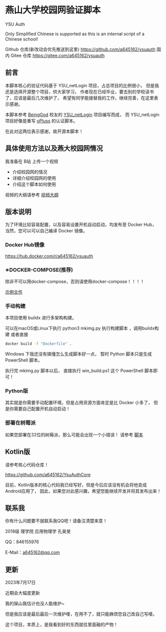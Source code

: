 # 燕山大学校园网验证脚本

YSU Auth

Only Simplified Chinese is supported
as this is an internal script of a Chinese school!

Github 仓库(新改动会优先推送到这里)
https://github.com/a645162/ysuauth
国内 Gitee 仓库
https://gitee.com/a645162/ysuauth

## 前言

本脚本核心的验证代码基于 YSU_netLogin 项目，占总项目的比例很小，
但是我还是选择开源整个项目，供大家学习，
作者现在已经毕业，要去别的学校读书了，应该是最后几次维护了，
希望有同学能接替我的工作，继续完善，在这里表示感谢。

本脚本参考
[BeingGod](https://github.com/BeingGod)
校友的
[YSU_netLogin](https://github.com/BeingGod/YSU_netLogin)
项目编写而成，
而 YSU_netLogin 项目好像是重写
[oPluss](https://github.com/OYCN)
的认证脚本。

在此对这两位表示感谢，故开源本脚本！

## 具体使用方法以及燕大校园网情况

我准备在 B站 上传一个视频

- 介绍校园网的情况
- 详细介绍校园网的使用
- 介绍这个脚本如何使用

视频的大纲请参考
[视频大纲](video/YSU校园网.md)

## 版本说明

为了环境比较容易配置，以及容易设置开机自动启动，均发布至 Docker Hub，
当然，您可以可以自己编译 Docker 镜像。

### Docker Hub镜像

https://hub.docker.com/r/a645162/ysuauth

### ※DOCKER-COMPOSE(推荐)

除非不可以用docker-compose，否则请使用docker-compose！！！！

[示例文件](docker/docker-compose.yaml)

### 手动构建

本项目使用 buildx 进行多架构构建。

可以在macOS或Linux下执行
python3 mkimg.py 执行构建脚本
，调用buildx构建
或者直接

```bash
docker build -f "Dockerfile" .
```

Windows 下我还没有搞懂怎么生成脚本好一点，
暂时 Python 脚本只是生成 PowerShell 脚本。

执行完 mkimg.py 脚本以后，
直接执行 win_build.ps1 这个 PowerShell 脚本即可！

### Python版

其实就是你需要手动配置环境，但是占用资源方面肯定是比 Docker 小多了，
但是你需要自己配置开机自动启动！

### 部署在树莓派

如果您部署在32位的树莓派，那么可能会出现一个小错误！
请参考
[脚本](raspberrypi/fix_raspberrypi_armhf.sh)

## Kotlin版

请参考核心代码仓库！

https://github.com/a645162/YsuAuthCore

目前，Kotlin版本的核心代码我已经写好，但是今后应该没有机会将他变成Android应用了，
因此，如果您对此感兴趣，希望您能继续开发并将其发布出来！

## 联系我

你有什么问题要不就联系我QQ吧！请备注清楚来意！

2018级 理学院 应用物理学 孔昊旻

QQ：846155976

E-Mail：a645162@qq.com

## 更新

2023年7月17日

近期会大幅度更新

我的屎山我估计也没人能维护~

但是我应该是最后最后一次维护喽，在用不了，就只能麻烦您自己改自己写喽。

这个项目，本质上，是我看到好的东西就往里面融的产物！

